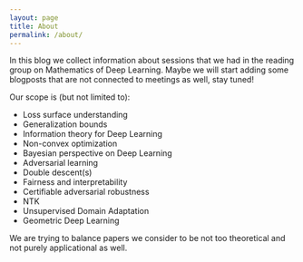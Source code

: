 ```yaml
---
layout: page
title: About
permalink: /about/
---
```


In this blog we collect information about sessions that we had in the reading group on Mathematics of Deep Learning.
Maybe we will start adding some blogposts that are not connected to meetings as well, stay tuned!

Our scope is (but not limited to):
- Loss surface understanding
- Generalization bounds
- Information theory for Deep Learning
- Non-convex optimization
- Bayesian perspective on Deep Learning
- Adversarial learning
- Double descent(s)
- Fairness and interpretability
- Certifiable adversarial robustness
- NTK
- Unsupervised Domain Adaptation
- Geometric Deep Learning

We are trying to balance papers we consider to be not too theoretical and not purely applicational as well.

